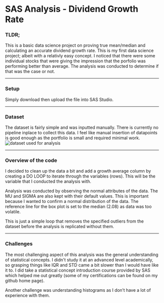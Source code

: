 # SAS Analysis - Dividend Growth Rate
### TLDR;
This is a basic data science project on proving true mean/median and calculating an accurate dividend growth rate. This is my first data science project; albeit with a relativly easy concept. I noticed that there were some individual stocks that were giving the impression that the porfolio was performing better than average. The analysis was conducted to determine if that was the case or not.

---

### Setup
Simply download then upload the file into SAS Studio.

---

### Dataset
The dataset is fairly simple and was inputted manually. There is currently no pipeline inplace to collect this data. I feel like manual insertion of datapoints is good enough as the portfolio is small and required minimal work.
![dataset used for analysis](https://github.com/TeaZea/SAS-Analysis_DividendGrowthRate/blob/main/ds.jpg)

---

### Overview of the code
I decided to clean up the data a bit and add a growth average column by creating a DO LOOP to iterate through the variables (rows). This will be the variable that I conducted the analysis with.

Analysis was conducted by observing the normal attributes of the data. The MU and SIGMA are also kept with their default values. This is important because I wanted to confirm a normal distribution of the data. The reference line for the box plot is set to the median (2.08) as data was too volatile.

This is just a simple loop that removes the specified outliers from the dataset before the analysis is replicated without them.

---

### Challenges
The most challenging aspect of this analysis was the general understanding of statistical concepts. I didn't study it at an advanced level academically, so grasping things like IQR and STD came a bit slower than I would have like it to. I did take a statistical concept introduction course provided by SAS which helped me out greatly (some of my certifications can be found on my github home page).

Another challenge was understanding histograms as I don’t have a lot of experience with them.

